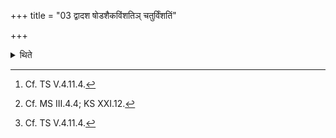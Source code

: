 +++
title = "03 द्वादश षोडशैकविंशतिञ् चतुर्विंशतिं"

+++

<details><summary>थिते</summary>

3. (He places) twelve[^1] or sixteen or twentyone[^2] or twenty-four (bricks) on the Dhiṣṇya of Hotr̥, eleven... of Brāhmaṇācchaṁsin, (and) six on Mārjālīya.[^3]    

[^1]: Cf. TS V.4.11.4.   

[^2]: Cf. MS III.4.4; KS XXI.12.   

[^3]: Cf. TS V.4.11.4.  
</details>
